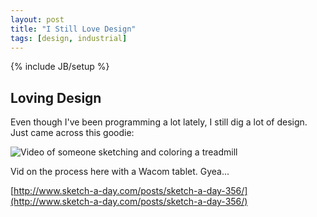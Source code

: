 ```yaml
---
layout: post
title: "I Still Love Design"
tags: [design, industrial]
---
```

{% include JB/setup %}

## Loving Design

Even though I've been programming a lot lately, I still dig a lot of design. Just came across this goodie:

![Video of someone sketching and coloring a treadmill](http://www.sketch-a-day.com/wp-content/uploads/2012/03/sketch-a-day-356.jpg)

Vid on the process here with a Wacom tablet. Gyea...

[http://www.sketch-a-day.com/posts/sketch-a-day-356/](http://www.sketch-a-day.com/posts/sketch-a-day-356/)

